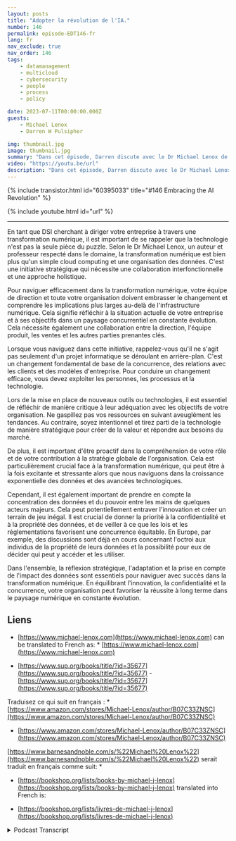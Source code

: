 ```yaml
---
layout: posts
title: "Adopter la révolution de l'IA."
number: 146
permalink: episode-EDT146-fr
lang: fr
nav_exclude: true
nav_order: 146
tags:
    - datamanagement
    - multicloud
    - cybersecurity
    - people
    - process
    - policy

date: 2023-07-11T00:00:00.000Z
guests:
    - Michael Lenox
    - Darren W Pulsipher

img: thumbnail.jpg
image: thumbnail.jpg
summary: "Dans cet épisode, Darren discute avec le Dr Michael Lenox de la révolution émergente de l'IA et de la manière de l'embrasser ou de la détruire. Michael vient de sortir un nouveau livre intitulé Stratégie à l'ère numérique : maîtriser la transformation numérique."
video: "https://youtu.be/url"
description: "Dans cet épisode, Darren discute avec le Dr Michael Lenox de la révolution émergente de l'IA et de la manière de l'embrasser ou de la détruire. Michael vient de sortir un nouveau livre intitulé Stratégie à l'ère numérique : maîtriser la transformation numérique."
---
```


<div>
{% include transistor.html id="60395033" title="#146 Embracing the AI Revolution" %}

{% include youtube.html id="url" %}
</div>

---

En tant que DSI cherchant à diriger votre entreprise à travers une transformation numérique, il est important de se rappeler que la technologie n'est pas la seule pièce du puzzle. Selon le Dr Michael Lenox, un auteur et professeur respecté dans le domaine, la transformation numérique est bien plus qu'un simple cloud computing et une organisation des données. C'est une initiative stratégique qui nécessite une collaboration interfonctionnelle et une approche holistique.

Pour naviguer efficacement dans la transformation numérique, votre équipe de direction et toute votre organisation doivent embrasser le changement et comprendre les implications plus larges au-delà de l'infrastructure numérique. Cela signifie réfléchir à la situation actuelle de votre entreprise et à ses objectifs dans un paysage concurrentiel en constante évolution. Cela nécessite également une collaboration entre la direction, l'équipe produit, les ventes et les autres parties prenantes clés.

Lorsque vous naviguez dans cette initiative, rappelez-vous qu'il ne s'agit pas seulement d'un projet informatique se déroulant en arrière-plan. C'est un changement fondamental de base de la concurrence, des relations avec les clients et des modèles d'entreprise. Pour conduire un changement efficace, vous devez exploiter les personnes, les processus et la technologie.

Lors de la mise en place de nouveaux outils ou technologies, il est essentiel de réfléchir de manière critique à leur adéquation avec les objectifs de votre organisation. Ne gaspillez pas vos ressources en suivant aveuglément les tendances. Au contraire, soyez intentionnel et tirez parti de la technologie de manière stratégique pour créer de la valeur et répondre aux besoins du marché.

De plus, il est important d'être proactif dans la compréhension de votre rôle et de votre contribution à la stratégie globale de l'organisation. Cela est particulièrement crucial face à la transformation numérique, qui peut être à la fois excitante et stressante alors que nous naviguons dans la croissance exponentielle des données et des avancées technologiques.

Cependant, il est également important de prendre en compte la concentration des données et du pouvoir entre les mains de quelques acteurs majeurs. Cela peut potentiellement entraver l'innovation et créer un terrain de jeu inégal. Il est crucial de donner la priorité à la confidentialité et à la propriété des données, et de veiller à ce que les lois et les réglementations favorisent une concurrence équitable. En Europe, par exemple, des discussions sont déjà en cours concernant l'octroi aux individus de la propriété de leurs données et la possibilité pour eux de décider qui peut y accéder et les utiliser.

Dans l'ensemble, la réflexion stratégique, l'adaptation et la prise en compte de l'impact des données sont essentiels pour naviguer avec succès dans la transformation numérique. En équilibrant l'innovation, la confidentialité et la concurrence, votre organisation peut favoriser la réussite à long terme dans le paysage numérique en constante évolution.

## Liens

* [https://www.michael-lenox.com](https://www.michael-lenox.com) can be translated to French as: * [https://www.michael-lenox.com](https://www.michael-lenox.com)

* [https://www.sup.org/books/title/?id=35677](https://www.sup.org/books/title/?id=35677) - [https://www.sup.org/books/title/?id=35677](https://www.sup.org/books/title/?id=35677)

Traduisez ce qui suit en français : * [https://www.amazon.com/stores/Michael-Lenox/author/B07C33ZNSC](https://www.amazon.com/stores/Michael-Lenox/author/B07C33ZNSC)

* [https://www.amazon.com/stores/Michael-Lenox/author/B07C33ZNSC](https://www.amazon.com/stores/Michael-Lenox/author/B07C33ZNSC)

[https://www.barnesandnoble.com/s/%22Michael%20Lenox%22](https://www.barnesandnoble.com/s/%22Michael%20Lenox%22) serait traduit en français comme suit: *

* [https://bookshop.org/lists/books-by-michael-j-lenox](https://bookshop.org/lists/books-by-michael-j-lenox) translated into French is:

* [https://bookshop.org/lists/livres-de-michael-j-lenox](https://bookshop.org/lists/livres-de-michael-j-lenox)



<details>
<summary> Podcast Transcript </summary>

<p></p>

</details>
